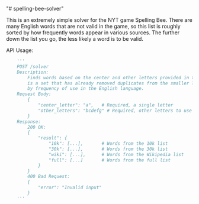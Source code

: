 "# spelling-bee-solver" 

This is an extremely simple solver for the NYT game Spelling Bee. There are many English words that are not valid in the game, so this list is roughly sorted by how frequently words appear in various sources. The further down the list you go, the less likely a word is to be valid.

API Usage:
```python
    '''
    POST /solver
    Description:
        Finds words based on the center and other letters provided in the request.  Note that each returned list
        is a set that has already removed duplicates from the smaller lists so the full list can be ordered roughly
        by frequency of use in the English language.
    Request Body:
        {
            "center_letter": "a",   # Required, a single letter
            "other_letters": "bcdefg" # Required, other letters to use (6 letters for Spelling Bee)
        }
    Response:
        200 OK:
        {
            "result": {
                "10k": [...],       # Words from the 10k list
                "30k": [...],       # Words from the 30k list
                "wiki": [...],      # Words from the Wikipedia list
                "full": [...]       # Words from the full list
            }
        }
        400 Bad Request:
        {
            "error": "Invalid input"
        }
    '''
```

